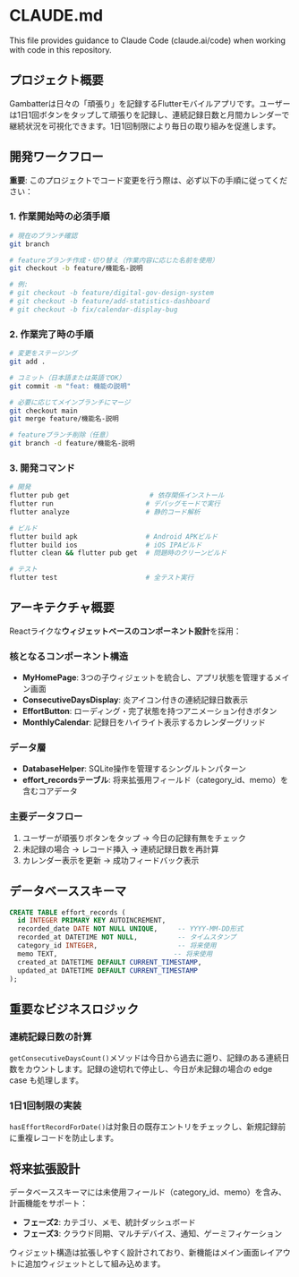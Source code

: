# CLAUDE.md

This file provides guidance to Claude Code (claude.ai/code) when working with code in this repository.

## プロジェクト概要

Gambatterは日々の「頑張り」を記録するFlutterモバイルアプリです。ユーザーは1日1回ボタンをタップして頑張りを記録し、連続記録日数と月間カレンダーで継続状況を可視化できます。1日1回制限により毎日の取り組みを促進します。

## 開発ワークフロー

**重要**: このプロジェクトでコード変更を行う際は、必ず以下の手順に従ってください：

### 1. 作業開始時の必須手順
```bash
# 現在のブランチ確認
git branch

# featureブランチ作成・切り替え（作業内容に応じた名前を使用）
git checkout -b feature/機能名-説明

# 例:
# git checkout -b feature/digital-gov-design-system
# git checkout -b feature/add-statistics-dashboard
# git checkout -b fix/calendar-display-bug
```

### 2. 作業完了時の手順
```bash
# 変更をステージング
git add .

# コミット（日本語または英語でOK）
git commit -m "feat: 機能の説明"

# 必要に応じてメインブランチにマージ
git checkout main
git merge feature/機能名-説明

# featureブランチ削除（任意）
git branch -d feature/機能名-説明
```

### 3. 開発コマンド
```bash
# 開発
flutter pub get                    # 依存関係インストール
flutter run                       # デバッグモードで実行
flutter analyze                   # 静的コード解析

# ビルド
flutter build apk                 # Android APKビルド
flutter build ios                 # iOS IPAビルド
flutter clean && flutter pub get  # 問題時のクリーンビルド

# テスト
flutter test                      # 全テスト実行
```

## アーキテクチャ概要

Reactライクな**ウィジェットベースのコンポーネント設計**を採用：

### 核となるコンポーネント構造
- **MyHomePage**: 3つの子ウィジェットを統合し、アプリ状態を管理するメイン画面
- **ConsecutiveDaysDisplay**: 炎アイコン付きの連続記録日数表示
- **EffortButton**: ローディング・完了状態を持つアニメーション付きボタン
- **MonthlyCalendar**: 記録日をハイライト表示するカレンダーグリッド

### データ層
- **DatabaseHelper**: SQLite操作を管理するシングルトンパターン
- **effort_recordsテーブル**: 将来拡張用フィールド（category_id、memo）を含むコアデータ

### 主要データフロー
1. ユーザーが頑張りボタンをタップ → 今日の記録有無をチェック
2. 未記録の場合 → レコード挿入 → 連続記録日数を再計算
3. カレンダー表示を更新 → 成功フィードバック表示

## データベーススキーマ

```sql
CREATE TABLE effort_records (
  id INTEGER PRIMARY KEY AUTOINCREMENT,
  recorded_date DATE NOT NULL UNIQUE,     -- YYYY-MM-DD形式
  recorded_at DATETIME NOT NULL,          -- タイムスタンプ
  category_id INTEGER,                    -- 将来使用
  memo TEXT,                             -- 将来使用
  created_at DATETIME DEFAULT CURRENT_TIMESTAMP,
  updated_at DATETIME DEFAULT CURRENT_TIMESTAMP
);
```

## 重要なビジネスロジック

### 連続記録日数の計算
`getConsecutiveDaysCount()`メソッドは今日から過去に遡り、記録のある連続日数をカウントします。記録の途切れで停止し、今日が未記録の場合の edge case も処理します。

### 1日1回制限の実装
`hasEffortRecordForDate()`は対象日の既存エントリをチェックし、新規記録前に重複レコードを防止します。

## 将来拡張設計

データベーススキーマには未使用フィールド（category_id、memo）を含み、計画機能をサポート：
- **フェーズ2**: カテゴリ、メモ、統計ダッシュボード
- **フェーズ3**: クラウド同期、マルチデバイス、通知、ゲーミフィケーション

ウィジェット構造は拡張しやすく設計されており、新機能はメイン画面レイアウトに追加ウィジェットとして組み込めます。